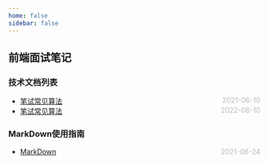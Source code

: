 ```yaml
---
home: false
sidebar: false
---
```

##  前端面试笔记
### 技术文档列表
* [笔试常见算法](./leetcode)  <span style="color:#bbb; float:right">2021-06-10</span>
* [笔试常见算法](./handleWrite)  <span style="color:#bbb; float:right">2022-06-10</span>
### MarkDown使用指南
*  [MarkDown](../blog-daily/use-markdown)  <span style="color:#bbb; float:right">2021-06-24</span>
